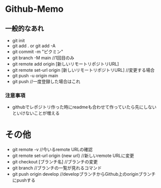 # Github-Memo
## 一般的なあれ
- git init
- git add . or git add -A 
- git commit -m "ピクミン"
- git branch -M main //1回目のみ
- git remote add origin [新しいリモートリポジトリURL]
- git remote set-url origin [新しいリモートリポジトリURL] //変更する場合
- git push -u origin main
- git push //一度登録した場合はこれ

### 注意事項
- githubでレポジトリ作った時にreadmeも合わせて作っていたら先にしないといけないことが増える

# その他
- git remote -v //今いるremote URLの確認
- git remote set-url origin {new url} //新しいremote URLに変更
- git checkout [ブランチ名] //ブランチの変更
- git branch //ブランチの一覧が見れるコマンド
- git push origin develop //developブランチからGithub上のoriginブランチにpushする

